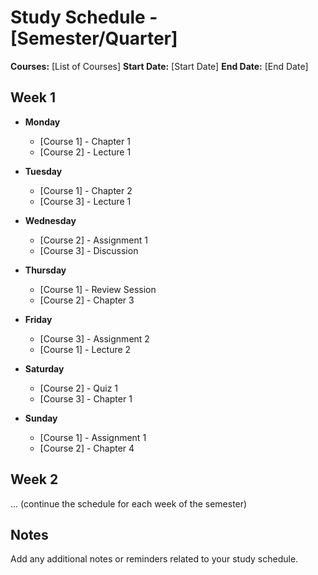 # Study Schedule - [Semester/Quarter]

**Courses:** [List of Courses]
**Start Date:** [Start Date]
**End Date:** [End Date]

## Week 1
- **Monday**
    - [Course 1] - Chapter 1
    - [Course 2] - Lecture 1

- **Tuesday**
  - [Course 1] - Chapter 2
  - [Course 3] - Lecture 1

- **Wednesday**
  - [Course 2] - Assignment 1
  - [Course 3] - Discussion

- **Thursday**
  - [Course 1] - Review Session
  - [Course 2] - Chapter 3

- **Friday**
  - [Course 3] - Assignment 2
  - [Course 1] - Lecture 2

- **Saturday**
  - [Course 2] - Quiz 1
  - [Course 3] - Chapter 1

- **Sunday**
  - [Course 1] - Assignment 1
  - [Course 2] - Chapter 4

## Week 2
... (continue the schedule for each week of the semester)

## Notes
Add any additional notes or reminders related to your study schedule.

